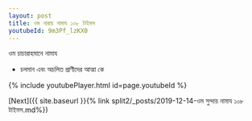 ```yaml
---
layout: post
title: ওম নারায় নামায ১০৮ টাইমস
youtubeId: 9m3Pf_lzKX0
---
```

 
 
 ওম চাচারাহমানে নামায  
 
 -  চলমান এবং অচলিত প্রাণীদের আত্মা কে 
 
  
 
  
 
 
 
 
 
 


{% include youtubePlayer.html id=page.youtubeId %}
 
[Next]({{ site.baseurl }}{% link  split2/_posts/2019-12-14-ওম সুন্দায় নামায ১০৮ টাইমস.md%})
 
